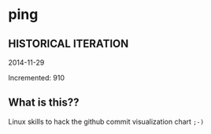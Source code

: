 # ping

## HISTORICAL ITERATION
2014-11-29

Incremented: 910

## What is this?? 
Linux skills to hack the github commit visualization chart `;-)`
